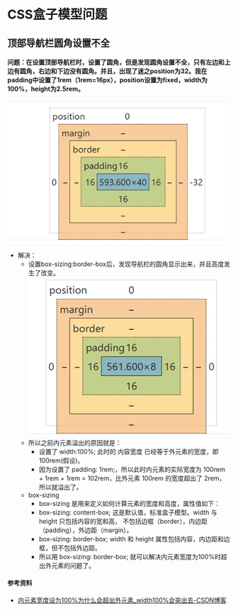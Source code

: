 # CSS盒子模型问题

## 顶部导航栏圆角设置不全

#### 问题：在设置顶部导航栏时，设置了圆角，但是发现圆角设置不全，只有左边和上边有圆角，右边和下边没有圆角。并且，出现了迷之position为32。我在padding中设置了1rem（1rem=16px），position设置为fixed，width为100%，height为2.5rem。
![1730048716737](image/CSS盒子模型问题/1730048716737.png)
- 解决：
    - 设置box-sizing:border-box后，发现导航栏的圆角显示出来，并且高度发生了改变。
    ![1730048834206](image/CSS盒子模型问题/1730048834206.png)
    - 所以之前内元素溢出的原因就是：
        - 设置了 width:100%; 此时的 内容宽度 已经等于外元素的宽度，即 100rem(假设)。
        - 因为设置了 padding: 1rem;，所以此时内元素的实际宽度为 100rem + 1rem + 1rem = 102rem，比外元素 100rem 的宽度超出了 2rem，所以就溢出了。
    - box-sizing
        - box-sizing 是用来定义如何计算元素的宽度和高度，属性值如下：
        - box-sizing: content-box; 这是默认值，标准盒子模型。width 与 height 只包括内容的宽和高， 不包括边框（border），内边距（padding），外边距（margin）。
        - box-sizing: border-box; width 和 height 属性包括内容，内边距和边框，但不包括外边距。
        - 所以用 box-sizing: border-box; 就可以解决内元素宽度为100%时超出外元素的问题了。
#### 参考资料
- [内元素宽度设为100%为什么会超出外元素_width100%会突出去-CSDN博客](https://blog.csdn.net/sinat_35538827/article/details/109062694)